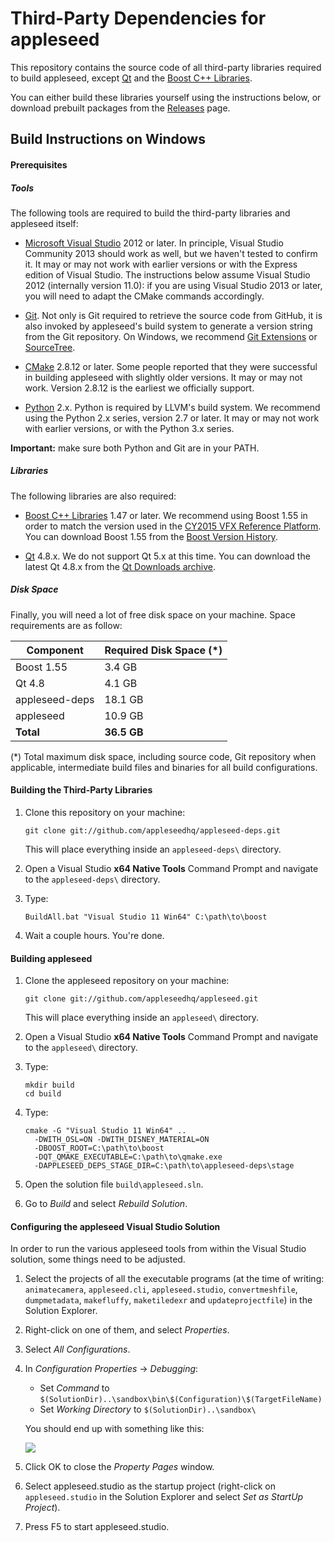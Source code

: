 Third-Party Dependencies for appleseed
======================================

This repository contains the source code of all third-party libraries required to build appleseed, except [Qt](http://qt-project.org/) and the [Boost C++ Libraries](http://www.boost.org/).

You can either build these libraries yourself using the instructions below, or download prebuilt packages from the [Releases](https://github.com/appleseedhq/appleseed-deps/releases) page.

## Build Instructions on Windows

#### Prerequisites

##### Tools

The following tools are required to build the third-party libraries and appleseed itself:

* [Microsoft Visual Studio](http://www.visualstudio.com/) 2012 or later. In principle, Visual Studio Community 2013 should work as well, but we haven't tested to confirm it. It may or may not work with earlier versions or with the Express edition of Visual Studio. The instructions below assume Visual Studio 2012 (internally version 11.0): if you are using Visual Studio 2013 or later, you will need to adapt the CMake commands accordingly.

* [Git](http://git-scm.com/). Not only is Git required to retrieve the source code from GitHub, it is also invoked by appleseed's build system to generate a version string from the Git repository. On Windows, we recommend [Git Extensions](https://code.google.com/p/gitextensions/) or [SourceTree](http://www.sourcetreeapp.com/).

* [CMake](http://www.cmake.org/) 2.8.12 or later. Some people reported that they were successful in building appleseed with slightly older versions. It may or may not work. Version 2.8.12 is the earliest we officially support.

* [Python](https://www.python.org/) 2.x. Python is required by LLVM's build system. We recommend using the Python 2.x series, version 2.7 or later. It may or may not work with earlier versions, or with the Python 3.x series.

**Important:** make sure both Python and Git are in your PATH.

##### Libraries

The following libraries are also required:

* [Boost C++ Libraries](http://www.boost.org/) 1.47 or later. We recommend using Boost 1.55 in order to match the version used in the [CY2015 VFX Reference Platform](http://www.vfxplatform.com/). You can download Boost 1.55 from the  [Boost Version History](http://www.boost.org/users/history/).

* [Qt](http://qt-project.org/) 4.8.x. We do not support Qt 5.x at this time. You can download the latest Qt 4.8.x from the [Qt Downloads archive](http://download.qt.io/archive/qt/4.8/).

##### Disk Space

Finally, you will need a lot of free disk space on your machine. Space requirements are as follow:

| Component          | Required Disk Space (*)   |
| ------------------ | ------------------------- |
| Boost 1.55         | 3.4 GB                    |
| Qt 4.8             | 4.1 GB                    |
| appleseed-deps     | 18.1 GB                   |
| appleseed          | 10.9 GB                   |
| **Total**          | **36.5 GB**               |

(*) Total maximum disk space, including source code, Git repository when applicable, intermediate build files and binaries for all build configurations.

#### Building the Third-Party Libraries

1. Clone this repository on your machine:
   ```
   git clone git://github.com/appleseedhq/appleseed-deps.git
   ```
   This will place everything inside an `appleseed-deps\` directory.

2. Open a Visual Studio **x64 Native Tools** Command Prompt and navigate to the `appleseed-deps\` directory.

3. Type:
   ```
   BuildAll.bat "Visual Studio 11 Win64" C:\path\to\boost
   ```

4. Wait a couple hours. You're done.

#### Building appleseed

1. Clone the appleseed repository on your machine:
   ```
   git clone git://github.com/appleseedhq/appleseed.git
   ```
   This will place everything inside an `appleseed\` directory.

2. Open a Visual Studio **x64 Native Tools** Command Prompt and navigate to the `appleseed\` directory.

3. Type:
   ```
   mkdir build
   cd build
   ```

4. Type:
   ```
   cmake -G "Visual Studio 11 Win64" ..
     -DWITH_OSL=ON -DWITH_DISNEY_MATERIAL=ON
     -DBOOST_ROOT=C:\path\to\boost
     -DQT_QMAKE_EXECUTABLE=C:\path\to\qmake.exe
     -DAPPLESEED_DEPS_STAGE_DIR=C:\path\to\appleseed-deps\stage
   ```

5. Open the solution file `build\appleseed.sln`.

6. Go to *Build* and select *Rebuild Solution*.

#### Configuring the appleseed Visual Studio Solution

In order to run the various appleseed tools from within the Visual Studio solution, some things need to be adjusted.

1. Select the projects of all the executable programs (at the time of writing: `animatecamera`, `appleseed.cli`, `appleseed.studio`, `convertmeshfile`, `dumpmetadata`, `makefluffy`, `maketiledexr` and `updateprojectfile`) in the Solution Explorer.

2. Right-click on one of them, and select *Properties*.

3. Select *All Configurations*.

4. In *Configuration Properties* -> *Debugging*:
   - Set *Command* to `$(SolutionDir)..\sandbox\bin\$(Configuration)\$(TargetFileName)`
   - Set *Working Directory* to `$(SolutionDir)..\sandbox\`

   You should end up with something like this:
   
   ![](https://raw.github.com/appleseedhq/appleseed-wiki/master/images/vs-solution-configuration.png)

5. Click OK to close the *Property Pages* window.

6. Select appleseed.studio as the startup project (right-click on `appleseed.studio` in the Solution Explorer and select *Set as StartUp Project*).

7. Press F5 to start appleseed.studio.
